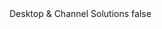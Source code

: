 <?xml version="1.0" encoding="UTF-8"?>
<CustomMetadata xmlns="http://soap.sforce.com/2006/04/metadata">
    <label>Desktop &amp; Channel Solutions</label>
    <protected>false</protected>
</CustomMetadata>
